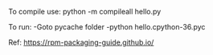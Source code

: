 To compile use:
python -m compileall hello.py

To run:
-Goto pycache folder
-python hello.cpython-36.pyc

Ref:
https://rpm-packaging-guide.github.io/

